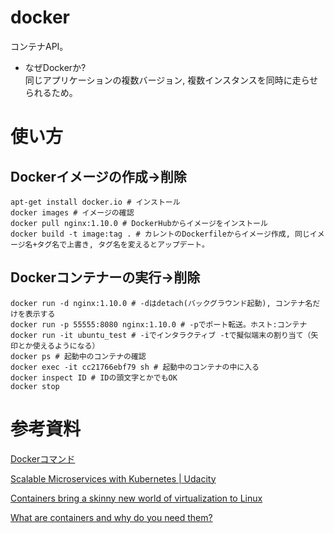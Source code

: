 # docker

コンテナAPI。  

* なぜDockerか?  
同じアプリケーションの複数バージョン, 複数インスタンスを同時に走らせられるため。  

# 使い方
## Dockerイメージの作成→削除
```Console:
apt-get install docker.io # インストール
docker images # イメージの確認
docker pull nginx:1.10.0 # DockerHubからイメージをインストール
docker build -t image:tag . # カレントのDockerfileからイメージ作成, 同じイメージ名+タグ名で上書き, タグ名を変えるとアップデート。
```

## Dockerコンテナーの実行→削除
```Console:
docker run -d nginx:1.10.0 # -dはdetach(バックグラウンド起動), コンテナ名だけを表示する
docker run -p 55555:8080 nginx:1.10.0 # -pでポート転送。ホスト:コンテナ
docker run -it ubuntu_test # -iでインタラクティブ -tで擬似端末の割り当て（矢印とか使えるようになる）
docker ps # 起動中のコンテナの確認
docker exec -it cc21766ebf79 sh # 起動中のコンテナの中に入る
docker inspect ID # IDの頭文字とかでもOK
docker stop
```

# 参考資料
[Dockerコマンド](http://docs.docker.jp/engine/reference/commandline)

[Scalable Microservices with Kubernetes | Udacity](https://classroom.udacity.com/courses/ud615)

[Containers bring a skinny new world of virtualization to Linux](https://www.itworld.com/article/2698646/virtualization/containers-bring-a-skinny-new-world-of-virtualization-to-linux.html)

[What are containers and why do you need them?](https://www.cio.com/article/2924995/software/what-are-containers-and-why-do-you-need-them.html)
